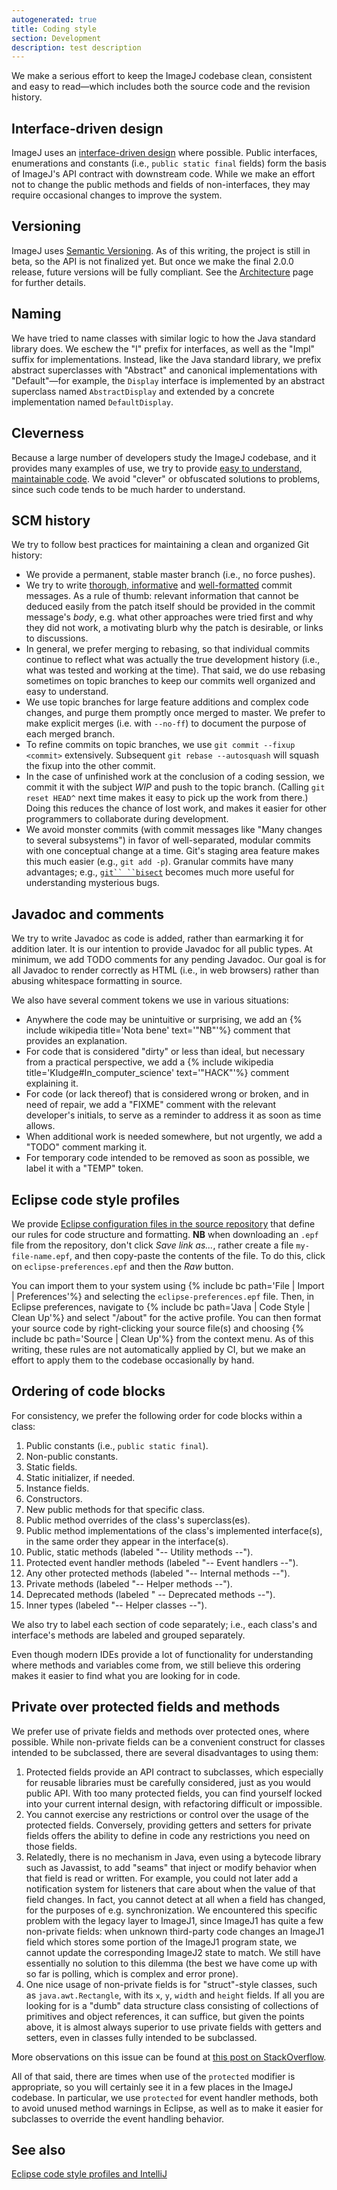 ```yaml
---
autogenerated: true
title: Coding style
section: Development
description: test description
---
```



 We make a serious effort to keep the ImageJ codebase clean, consistent and easy to read—which includes both the source code and the revision history.

Interface-driven design
-----------------------

ImageJ uses an [interface-driven design](https://msdn.microsoft.com/en-us/library/aa260635%28v=vs.60%29.aspx) where possible. Public interfaces, enumerations and constants (i.e., `public static final` fields) form the basis of ImageJ's API contract with downstream code. While we make an effort not to change the public methods and fields of non-interfaces, they may require occasional changes to improve the system.

Versioning
----------

ImageJ uses [Semantic Versioning](http://semver.org/). As of this writing, the project is still in beta, so the API is not finalized yet. But once we make the final 2.0.0 release, future versions will be fully compliant. See the [Architecture](/develop/architecture#versioning) page for further details.

Naming
------

We have tried to name classes with similar logic to how the Java standard library does. We eschew the "I" prefix for interfaces, as well as the "Impl" suffix for implementations. Instead, like the Java standard library, we prefix abstract superclasses with "Abstract" and canonical implementations with "Default"—for example, the `Display` interface is implemented by an abstract superclass named `AbstractDisplay` and extended by a concrete implementation named `DefaultDisplay`.

Cleverness
----------

Because a large number of developers study the ImageJ codebase, and it provides many examples of use, we try to provide [easy to understand, maintainable code](http://www.daedtech.com/writing-maintainable-code-demands-creativity). We avoid "clever" or obfuscated solutions to problems, since such code tends to be much harder to understand.

SCM history
-----------

We try to follow best practices for maintaining a clean and organized Git history:

-   We provide a permanent, stable master branch (i.e., no force pushes).
-   We try to write [thorough, informative](http://chris.beams.io/posts/git-commit/) and [well-formatted](http://tbaggery.com/2008/04/19/a-note-about-git-commit-messages.html) commit messages. As a rule of thumb: relevant information that cannot be deduced easily from the patch itself should be provided in the commit message's *body*, e.g. what other approaches were tried first and why they did not work, a motivating blurb why the patch is desirable, or links to discussions.
-   In general, we prefer merging to rebasing, so that individual commits continue to reflect what was actually the true development history (i.e., what was tested and working at the time). That said, we do use rebasing sometimes on topic branches to keep our commits well organized and easy to understand.
-   We use topic branches for large feature additions and complex code changes, and purge them promptly once merged to master. We prefer to make explicit merges (i.e. with `--no-ff`) to document the purpose of each merged branch.
-   To refine commits on topic branches, we use `git commit --fixup <commit>` extensively. Subsequent `git rebase --autosquash` will squash the fixup into the other commit.
-   In the case of unfinished work at the conclusion of a coding session, we commit it with the subject *WIP* and push to the topic branch. (Calling `git reset HEAD^` next time makes it easy to pick up the work from there.) Doing this reduces the chance of lost work, and makes it easier for other programmers to collaborate during development.
-   We avoid monster commits (with commit messages like "Many changes to several subsystems") in favor of well-separated, modular commits with one conceptual change at a time. Git's staging area feature makes this much easier (e.g., `git add -p`). Granular commits have many advantages; e.g., [`git`` ``bisect`](/develop/git/pinpoint-regressions) becomes much more useful for understanding mysterious bugs.

Javadoc and comments
--------------------

We try to write Javadoc as code is added, rather than earmarking it for addition later. It is our intention to provide Javadoc for all public types. At minimum, we add TODO comments for any pending Javadoc. Our goal is for all Javadoc to render correctly as HTML (i.e., in web browsers) rather than abusing whitespace formatting in source.

We also have several comment tokens we use in various situations:

-   Anywhere the code may be unintuitive or surprising, we add an {% include wikipedia title='Nota bene' text='"NB"'%} comment that provides an explanation.
-   For code that is considered "dirty" or less than ideal, but necessary from a practical perspective, we add a {% include wikipedia title='Kludge\#In\_computer\_science' text='"HACK"'%} comment explaining it.
-   For code (or lack thereof) that is considered wrong or broken, and in need of repair, we add a "FIXME" comment with the relevant developer's initials, to serve as a reminder to address it as soon as time allows.
-   When additional work is needed somewhere, but not urgently, we add a "TODO" comment marking it.
-   For temporary code intended to be removed as soon as possible, we label it with a "TEMP" token.

Eclipse code style profiles
---------------------------

We provide [Eclipse configuration files in the source repository](https://github.com/imagej/imagej/tree/master/config) that define our rules for code structure and formatting. **NB** when downloading an `.epf` file from the repository, don't click *Save link as...*, rather create a file `my-file-name.epf`, and then copy-paste the contents of the file. To do this, click on `eclipse-preferences.epf` and then the *Raw* button.

You can import them to your system using {% include bc path='File | Import | Preferences'%} and selecting the `eclipse-preferences.epf` file. Then, in Eclipse preferences, navigate to {% include bc path='Java | Code Style | Clean Up'%} and select "/about" for the active profile. You can then format your source code by right-clicking your source file(s) and choosing {% include bc path='Source | Clean Up'%} from the context menu. As of this writing, these rules are not automatically applied by CI, but we make an effort to apply them to the codebase occasionally by hand.

Ordering of code blocks
-----------------------

For consistency, we prefer the following order for code blocks within a class:

1.  Public constants (i.e., `public static final`).
2.  Non-public constants.
3.  Static fields.
4.  Static initializer, if needed.
5.  Instance fields.
6.  Constructors.
7.  New public methods for that specific class.
8.  Public method overrides of the class's superclass(es).
9.  Public method implementations of the class's implemented interface(s), in the same order they appear in the interface(s).
10. Public, static methods (labeled "-- Utility methods --").
11. Protected event handler methods (labeled "-- Event handlers --").
12. Any other protected methods (labeled "-- Internal methods --").
13. Private methods (labeled "-- Helper methods --").
14. Deprecated methods (labeled " -- Deprecated methods --").
15. Inner types (labeled "-- Helper classes --").

We also try to label each section of code separately; i.e., each class's and interface's methods are labeled and grouped separately.

Even though modern IDEs provide a lot of functionality for understanding where methods and variables come from, we still believe this ordering makes it easier to find what you are looking for in code.

Private over protected fields and methods
-----------------------------------------

We prefer use of private fields and methods over protected ones, where possible. While non-private fields can be a convenient construct for classes intended to be subclassed, there are several disadvantages to using them:

1.  Protected fields provide an API contract to subclasses, which especially for reusable libraries must be carefully considered, just as you would public API. With too many protected fields, you can find yourself locked into your current internal design, with refactoring difficult or impossible.
2.  You cannot exercise any restrictions or control over the usage of the protected fields. Conversely, providing getters and setters for private fields offers the ability to define in code any restrictions you need on those fields.
3.  Relatedly, there is no mechanism in Java, even using a bytecode library such as Javassist, to add "seams" that inject or modify behavior when that field is read or written. For example, you could not later add a notification system for listeners that care about when the value of that field changes. In fact, you cannot detect at all when a field has changed, for the purposes of e.g. synchronization. We encountered this specific problem with the legacy layer to ImageJ1, since ImageJ1 has quite a few non-private fields: when unknown third-party code changes an ImageJ1 field which stores some portion of the ImageJ1 program state, we cannot update the corresponding ImageJ2 state to match. We still have essentially no solution to this dilemma (the best we have come up with so far is polling, which is complex and error prone).
4.  One nice usage of non-private fields is for "struct"-style classes, such as `java.awt.Rectangle`, with its `x`, `y`, `width` and `height` fields. If all you are looking for is a "dumb" data structure class consisting of collections of primitives and object references, it can suffice, but given the points above, it is almost always superior to use private fields with getters and setters, even in classes fully intended to be subclassed.

More observations on this issue can be found at [this post on StackOverflow](http://stackoverflow.com/a/3631338).

All of that said, there are times when use of the `protected` modifier is appropriate, so you will certainly see it in a few places in the ImageJ codebase. In particular, we use `protected` for event handler methods, both to avoid unused method warnings in Eclipse, as well as to make it easier for subclasses to override the event handling behavior.

See also
--------

[Eclipse code style profiles and IntelliJ](/develop/intellij#code-style-profiles)


